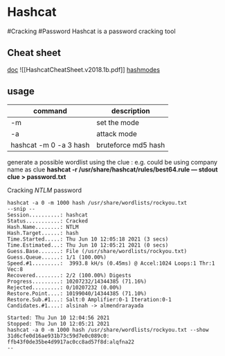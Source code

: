 # Hashcat
#Cracking #Password
Hashcat is a password cracking tool


## Cheat sheet
[doc](https://hashcat.net/wiki/doku.php?id=hashcat)
![[HashcatCheatSheet.v2018.1b.pdf]]
[hashmodes](https://hashcat.net/wiki/doku.php?id=example_hashes)

## usage
|command|description|
|---|---|
|-m|set the mode|
|-a|attack mode|
|hashcat -m 0 -a 3 hash| bruteforce md5 hash|

generate a possible wordlist using the clue :
e.g. could be using company name as clue 
**hashcat -r /usr/share/hashcat/rules/best64.rule — stdout clue > password.txt**

Cracking *NTLM* password 
```
hashcat -a 0 -m 1000 hash /usr/share/wordlists/rockyou.txt
--snip --
Session..........: hashcat  
Status...........: Cracked  
Hash.Name........: NTLM  
Hash.Target......: hash  
Time.Started.....: Thu Jun 10 12:05:18 2021 (3 secs)  
Time.Estimated...: Thu Jun 10 12:05:21 2021 (0 secs)  
Guess.Base.......: File (/usr/share/wordlists/rockyou.txt)  
Guess.Queue......: 1/1 (100.00%)  
Speed.#1.........:  3993.8 kH/s (0.45ms) @ Accel:1024 Loops:1 Thr:1 Vec:8  
Recovered........: 2/2 (100.00%) Digests  
Progress.........: 10207232/14344385 (71.16%)  
Rejected.........: 0/10207232 (0.00%)  
Restore.Point....: 10199040/14344385 (71.10%)  
Restore.Sub.#1...: Salt:0 Amplifier:0-1 Iteration:0-1  
Candidates.#1....: alsinah -> almendrarayada  
  
Started: Thu Jun 10 12:04:56 2021  
Stopped: Thu Jun 10 12:05:21 2021
hashcat -a 0 -m 1000 hash /usr/share/wordlists/rockyou.txt --show  
31d6cfe0d16ae931b73c59d7e0c089c0:  
ffb43f0de35be4d9917ac0cc8ad57f8d:alqfna22
--


